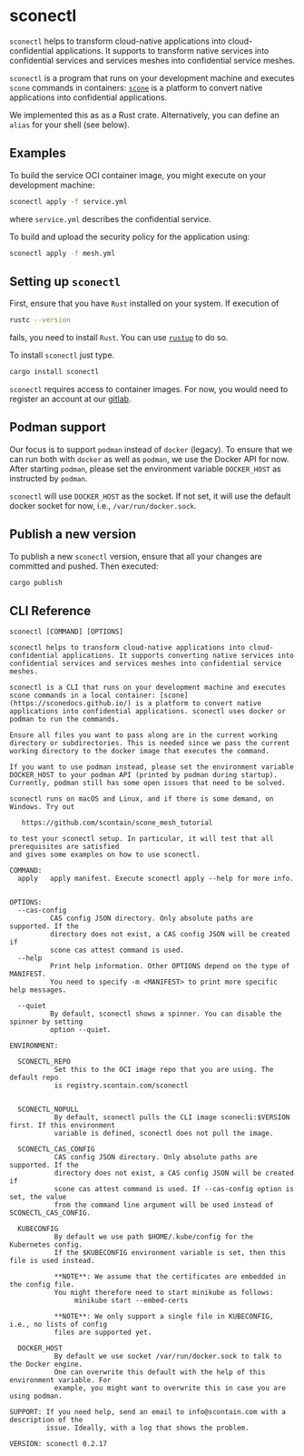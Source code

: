 # sconectl

`sconectl` helps to transform cloud-native applications into cloud-confidential applications. It
supports to transform native services into confidential services and services meshes into confidential service meshes.

`sconectl` is a program that runs on your development machine and executes `scone` commands in containers: [`scone`](https://sconedocs.github.io/) is a platform to convert native applications into confidential applications.

We implemented this as as a Rust crate. Alternatively, you can define an `alias` for your shell (see below).

## Examples

To build the service OCI container image, you might execute on your development machine:

```bash
sconectl apply -f service.yml
```

where `service.yml` describes the confidential service.

To build and upload the security policy for the application using:

```bash
sconectl apply -f mesh.yml
```

## Setting up `sconectl`

First, ensure that you have `Rust` installed on your system. If execution of

```bash
rustc --version
```

fails, you need to install `Rust`. You can use [`rustup`](https://www.rust-lang.org/tools/install) to do so.

To install `sconectl` just type.

```bash
cargo install sconectl
```

`sconectl` requires access to container images. For now, you would need to register an account at our [gitlab](https://gitlab.scontain.com/).


## Podman support

Our focus is to support `podman` instead of `docker` (legacy). To ensure that we can run both with `docker` as well as `podman`, we use the Docker API for now. After starting `podman`, please set the environment variable `DOCKER_HOST` as instructed by `podman`.

`sconectl` will use `DOCKER_HOST` as the socket. If not set, it will use the default docker socket for now, i.e., `/var/run/docker.sock`.

## Publish a new version

To publish a new `sconectl` version, ensure that all your changes are committed and pushed. Then executed:

```bash
cargo publish
```

## CLI Reference

```
sconectl [COMMAND] [OPTIONS]

sconectl helps to transform cloud-native applications into cloud-confidential applications. It supports converting native services into confidential services and services meshes into confidential service meshes. 

sconectl is a CLI that runs on your development machine and executes scone commands in a local container: [scone](https://sconedocs.github.io/) is a platform to convert native applications into confidential applications. sconectl uses docker or podman to run the commands. 

Ensure all files you want to pass along are in the current working directory or subdirectories. This is needed since we pass the current working directory to the docker image that executes the command.

If you want to use podman instead, please set the environment variable DOCKER_HOST to your podman API (printed by podman during startup). Currently, podman still has some open issues that need to be solved.

sconectl runs on macOS and Linux, and if there is some demand, on Windows. Try out

   https://github.com/scontain/scone_mesh_tutorial 

to test your sconectl setup. In particular, it will test that all prerequisites are satisfied
and gives some examples on how to use sconectl.

COMMAND:
  apply   apply manifest. Execute sconectl apply --help for more info.


OPTIONS:
  --cas-config
          CAS config JSON directory. Only absolute paths are supported. If the
          directory does not exist, a CAS config JSON will be created if
          scone cas attest command is used.
  --help
          Print help information. Other OPTIONS depend on the type of MANIFEST. 
          You need to specify -m <MANIFEST> to print more specific help messages.     

  --quiet
          By default, sconectl shows a spinner. You can disable the spinner by setting
          option --quiet. 

ENVIRONMENT:

  SCONECTL_REPO
           Set this to the OCI image repo that you are using. The default repo
           is registry.scontain.com/sconectl


  SCONECTL_NOPULL
           By default, sconectl pulls the CLI image sconecli:$VERSION first. If this environment 
           variable is defined, sconectl does not pull the image. 

  SCONECTL_CAS_CONFIG
           CAS config JSON directory. Only absolute paths are supported. If the
           directory does not exist, a CAS config JSON will be created if
           scone cas attest command is used. If --cas-config option is set, the value
           from the command line argument will be used instead of SCONECTL_CAS_CONFIG.

  KUBECONFIG
           By default we use path $HOME/.kube/config for the Kubernetes config.
           If the $KUBECONFIG environment variable is set, then this file is used instead.

           **NOTE**: We assume that the certificates are embedded in the config file.  
           You might therefore need to start minikube as follows: 
                minikube start --embed-certs

           **NOTE**: We only support a single file in KUBECONFIG, i.e., no lists of config
           files are supported yet.

  DOCKER_HOST
           By default we use socket /var/run/docker.sock to talk to the Docker engine.
           One can overwrite this default with the help of this environment variable. For
           example, you might want to overwrite this in case you are using podman. 

SUPPORT: If you need help, send an email to info@scontain.com with a description of the
         issue. Ideally, with a log that shows the problem.

VERSION: sconectl 0.2.17
```
